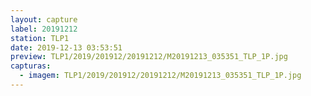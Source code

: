 ```yaml
---
layout: capture
label: 20191212
station: TLP1
date: 2019-12-13 03:53:51
preview: TLP1/2019/201912/20191212/M20191213_035351_TLP_1P.jpg
capturas:
  - imagem: TLP1/2019/201912/20191212/M20191213_035351_TLP_1P.jpg
---
```

